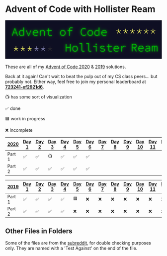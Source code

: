 # Advent of Code with Hollister Ream

![Advent of Code Logo](https://raw.githubusercontent.com/Hollikill/AdventOfCode/master/Images/Icon.png)

These are all of my [Advent of Code 2020](https://adventofcode.com/2020 "Advent of Code 2020") & [2019](https://adventofcode.com/2019 "Advent of Code 2019") solutions.

Back at it again! Can't wait to beat the pulp out of my CS class peers... but probably not. Either way, feel free to join my personal leaderboard at **[723241-ef2921d6](https://adventofcode.com/2020/leaderboard/private "Private Leaderboards")**.

📺 has some sort of visualization

✅ done

🟦 work in progress

❌ Incomplete

| [2020](https://adventofcode.com/2020 "Advent of Code 2020") | [Day 1](https://adventofcode.com/2020/day/1 "Day 1") | [Day 2](https://adventofcode.com/2020/day/2 "Day 2") | [Day 3](https://adventofcode.com/2020/day/3 "Day 3") | [Day 4](https://adventofcode.com/2020/day/4 "Day 4") | [Day 5](https://adventofcode.com/2020/day/5 "Day 5") | [Day 6](https://adventofcode.com/2020/day/6 "Day 6") | [Day 7](https://adventofcode.com/2020/day/7 "Day 7") | [Day 8](https://adventofcode.com/2020/day/8 "Day 8") | [Day 9](https://adventofcode.com/2020/day/9 "Day 9") | [Day 10](https://adventofcode.com/2020/day/10 "Day 10") | [Day 11](https://adventofcode.com/2020/day/11 "Day 11") | [Day 12](https://adventofcode.com/2020/day/12 "Day 12") | [Day 13](https://adventofcode.com/2020/day/13 "Day 13") | [Day 14](https://adventofcode.com/2020/day/14 "Day 14") | [Day 15](https://adventofcode.com/2020/day/15 "Day 15") | [Day 16](https://adventofcode.com/2020/day/16 "Day 16") | [Day 17](https://adventofcode.com/2020/day/17 "Day 17") | [Day 18](https://adventofcode.com/2020/day/18 "Day 18") | [Day 19](https://adventofcode.com/2020/day/19 "Day 19") | [Day 20](https://adventofcode.com/2020/day/20 "Day 20") | [Day 21](https://adventofcode.com/2020/day/21 "Day 21") | [Day 22](https://adventofcode.com/2020/day/22 "Day 22") | [Day 23](https://adventofcode.com/2020/day/23 "Day 23") | [Day 24](https://adventofcode.com/2020/day/24 "Day 24") | [Day 25](https://adventofcode.com/2020/day/25 "Day 25") |
| ----------------------------------------------------------- | ---------------------------------------------------- | ---------------------------------------------------- | ---------------------------------------------------- | ---------------------------------------------------- | ---------------------------------------------------- | ---------------------------------------------------- | ---------------------------------------------------- | ---------------------------------------------------- | ---------------------------------------------------- | ------------------------------------------------------- | ------------------------------------------------------- | ------------------------------------------------------- | ------------------------------------------------------- | ------------------------------------------------------- | ------------------------------------------------------- | ------------------------------------------------------- | ------------------------------------------------------- | ------------------------------------------------------- | ------------------------------------------------------- | ------------------------------------------------------- | ------------------------------------------------------- | ------------------------------------------------------- | ------------------------------------------------------- | ------------------------------------------------------- | ------------------------------------------------------- |
| Part 1                                                      | ✅                                                    | ✅                                                    | 📺                                                    | ✅                                                    | ✅                                                    | ✅                                                    |                                                      |                                                      |                                                      |                                                         |                                                         |                                                         |                                                         |                                                         |                                                         |                                                         |                                                         |                                                         |                                                         |                                                         |                                                         |                                                         |                                                         |                                                         |                                                         |
| Part 2                                                      | ✅                                                    | ✅                                                    | ✅                                                    | ✅                                                    | ✅                                                    | ✅                                                    |                                                      |                                                      |                                                      |                                                         |                                                         |                                                         |                                                         |                                                         |                                                         |                                                         |                                                         |                                                         |                                                         |                                                         |                                                         |                                                         |                                                         |                                                         |                                                         |

| [2019](https://adventofcode.com/2019 "Advent of Code 2019") | [Day 1](https://adventofcode.com/2019/day/1 "Day 1") | [Day 2](https://adventofcode.com/2019/day/2 "Day 2") | [Day 3](https://adventofcode.com/2019/day/3 "Day 3") | [Day 4](https://adventofcode.com/2019/day/4 "Day 4") | [Day 5](https://adventofcode.com/2019/day/5 "Day 5") | [Day 6](https://adventofcode.com/2019/day/6 "Day 6") | [Day 7](https://adventofcode.com/2019/day/7 "Day 7") | [Day 8](https://adventofcode.com/2019/day/8 "Day 8") | [Day 9](https://adventofcode.com/2019/day/9 "Day 9") | [Day 10](https://adventofcode.com/2019/day/10 "Day 10") | [Day 11](https://adventofcode.com/2019/day/11 "Day 11") | [Day 12](https://adventofcode.com/2019/day/12 "Day 12") | [Day 13](https://adventofcode.com/2019/day/13 "Day 13") | [Day 14](https://adventofcode.com/2019/day/14 "Day 14") | [Day 15](https://adventofcode.com/2019/day/15 "Day 15") | [Day 16](https://adventofcode.com/2019/day/16 "Day 16") | [Day 17](https://adventofcode.com/2019/day/17 "Day 17") | [Day 18](https://adventofcode.com/2019/day/18 "Day 18") | [Day 19](https://adventofcode.com/2019/day/19 "Day 19") | [Day 20](https://adventofcode.com/2019/day/20 "Day 20") | [Day 21](https://adventofcode.com/2019/day/21 "Day 21") | [Day 22](https://adventofcode.com/2019/day/22 "Day 22") | [Day 23](https://adventofcode.com/2019/day/23 "Day 23") | [Day 24](https://adventofcode.com/2019/day/24 "Day 24") | [Day 25](https://adventofcode.com/2019/day/25 "Day 25") |
| ----------------------------------------------------------- | ---------------------------------------------------- | ---------------------------------------------------- | ---------------------------------------------------- | ---------------------------------------------------- | ---------------------------------------------------- | ---------------------------------------------------- | ---------------------------------------------------- | ---------------------------------------------------- | ---------------------------------------------------- | ------------------------------------------------------- | ------------------------------------------------------- | ------------------------------------------------------- | ------------------------------------------------------- | ------------------------------------------------------- | ------------------------------------------------------- | ------------------------------------------------------- | ------------------------------------------------------- | ------------------------------------------------------- | ------------------------------------------------------- | ------------------------------------------------------- | ------------------------------------------------------- | ------------------------------------------------------- | ------------------------------------------------------- | ------------------------------------------------------- | ------------------------------------------------------- |
| Part 1                                                      | ✅                                                    | ✅                                                    | ✅                                                    | ✅                                                    | 🟦                                                    | ❌                                                    | ❌                                                    | ❌                                                    | ❌                                                    | ❌                                                       | ❌                                                       | ❌                                                       | ❌                                                       | ❌                                                       | ❌                                                       | ❌                                                       | ❌                                                       | ❌                                                       | ❌                                                       | ❌                                                       | ❌                                                       | ❌                                                       | ❌                                                       | ❌                                                       | ❌                                                       |
| Part 2                                                      | ✅                                                    | ✅                                                    | ✅                                                    | ✅                                                    | ❌                                                    | ❌                                                    | ❌                                                    | ❌                                                    | ❌                                                    | ❌                                                       | ❌                                                       | ❌                                                       | ❌                                                       | ❌                                                       | ❌                                                       | ❌                                                       | ❌                                                       | ❌                                                       | ❌                                                       | ❌                                                       | ❌                                                       | ❌                                                       | ❌                                                       | ❌                                                       | ❌                                                       |

## Other Files in Folders

Some of the files are from the [subreddit](https://www.reddit.com/r/adventofcode/ "r/adventofcode"), for double checking purposes only. They are named with a 'Test Against' on the end of the file.

